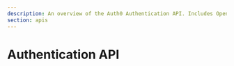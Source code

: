 ```yaml
---
description: An overview of the Auth0 Authentication API. Includes OpenID Connect, OAuth 2.0, SAML, and WS-Fed.
section: apis
---
```


# Authentication API
